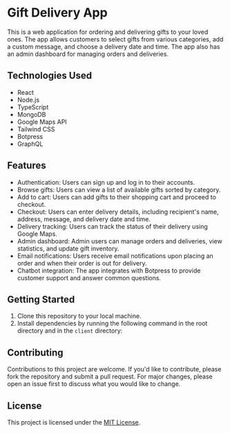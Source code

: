 # Gift Delivery App

This is a web application for ordering and delivering gifts to your loved ones. The app allows customers to select gifts from various categories, add a custom message, and choose a delivery date and time. The app also has an admin dashboard for managing orders and deliveries.

## Technologies Used

- React
- Node.js
- TypeScript
- MongoDB
- Google Maps API
- Tailwind CSS
- Botpress
- GraphQL

## Features

- Authentication: Users can sign up and log in to their accounts.
- Browse gifts: Users can view a list of available gifts sorted by category.
- Add to cart: Users can add gifts to their shopping cart and proceed to checkout.
- Checkout: Users can enter delivery details, including recipient's name, address, message, and delivery date and time.
- Delivery tracking: Users can track the status of their delivery using Google Maps.
- Admin dashboard: Admin users can manage orders and deliveries, view statistics, and update gift inventory.
- Email notifications: Users receive email notifications upon placing an order and when their order is out for delivery.
- Chatbot integration: The app integrates with Botpress to provide customer support and answer common questions.

## Getting Started

1. Clone this repository to your local machine.
2. Install dependencies by running the following command in the root directory and in the `client` directory:

## Contributing

Contributions to this project are welcome. If you'd like to contribute, please fork the repository and submit a pull request. For major changes, please open an issue first to discuss what you would like to change.

## License

This project is licensed under the [MIT License](https://opensource.org/licenses/MIT).

